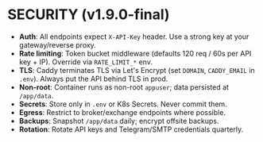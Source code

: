 
# SECURITY (v1.9.0-final)
- **Auth**: All endpoints expect `X-API-Key` header. Use a strong key at your gateway/reverse proxy.
- **Rate limiting**: Token bucket middleware (defaults 120 req / 60s per API key + IP). Override via `RATE_LIMIT_*` env.
- **TLS**: Caddy terminates TLS via Let's Encrypt (set `DOMAIN`, `CADDY_EMAIL` in `.env`). Always put the API behind TLS in prod.
- **Non-root**: Container runs as non-root `appuser`; data persisted at `/app/data`.
- **Secrets**: Store only in `.env` or K8s Secrets. Never commit them.
- **Egress**: Restrict to broker/exchange endpoints where possible.
- **Backups**: Snapshot `/app/data` daily; encrypt offsite backups.
- **Rotation**: Rotate API keys and Telegram/SMTP credentials quarterly.
